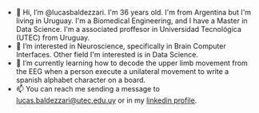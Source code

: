 - 👋 Hi, I’m @lucasbaldezzari. I'm 36 years old. I'm from Argentina but I'm living in Uruguay. I'm a Biomedical Engineering, and I have a Master in Data Science. I'm a associated proffesor in Universidad Tecnológica (UTEC) from Uruguay.
- 👀 I’m interested in Neuroscience, specifically in Brain Computer Interfaces. Other field I'm interested is in Data Science.
- 🌱 I’m currently learning how to decode the upper limb movement from the EEG when a person execute a unilateral movement to write a spanish alphabet character on a board.  
- 📫 You can reach me sending a message to lucas.baldezzari@utec.edu.uy or in my [linkedin profile](https://www.linkedin.com/in/lucasbaldezzari/).

<!---
lucasbaldezzari/lucasbaldezzari is a ✨ special ✨ repository because its `README.md` (this file) appears on your GitHub profile.
You can click the Preview link to take a look at your changes.
--->
